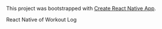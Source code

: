 This project was bootstrapped with [Create React Native App](https://github.com/react-community/create-react-native-app).

React Native of Workout Log


